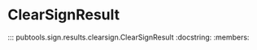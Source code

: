 # ClearSignResult

::: pubtools.sign.results.clearsign.ClearSignResult
    :docstring:
    :members:
